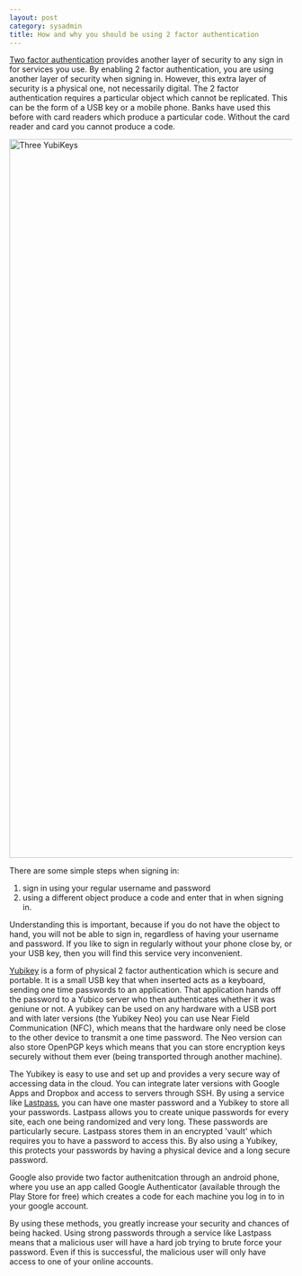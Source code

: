 ```yaml
---
layout: post
category: sysadmin
title: How and why you should be using 2 factor authentication
---
```

[Two factor authentication](https://en.wikipedia.org/wiki/Two-factor_authentication) provides another layer of security to any sign in for services you use. By enabling 2 factor authentication, you are using another layer of security when signing in. However, this extra layer of security is a physical one, not necessarily digital. The 2 factor authentication requires a particular object which cannot be replicated. This can be the form of a USB key or a mobile phone. Banks have used this before with card readers which produce a particular code. Without the card reader and card you cannot produce a code. 

<a data-flickr-embed="true"  href="https://www.flickr.com/photos/yubikey/8188472266/in/photolist-dtA4wj-aHvbsV-aHvgug-wJWq6w-aHvbLt-aHvbCZ-btbiYN-zH9a8E-aHvbR8-5TkRQn-85uwKS-85roY8-85roA8-85uxj3-85rnGF-85rnCB-67V1ci-aHvbPa-6D1tTY-dtuwC4-dtA4rY-6CWjkK-dtA4A9-6C9tJE-6CWiRk-7o6R3s-aD61qy-4MZZ6R-4Rq6tZ-5272VG-oTMLP1-ejtLZs-dtA4KU-o43Lex-6C4FGg-6C4FDB-egjg7H-ikat1i-a2NWgr-a2RMKh-a2NVRZ-a2NW2K-oivyHA-okkMLL-okvsCU-oivyCL-okfQGT-okfQyM-okkMtb-okfQx4" title="Three YubiKeys"><img src="https://farm9.staticflickr.com/8342/8188472266_df1e448ab9_k.jpg" width="2048" height="1280" alt="Three YubiKeys"></a><script async src="//embedr.flickr.com/assets/client-code.js" charset="utf-8"></script>

There are some simple steps when signing in:

1. sign in using your regular username and password
2. using a different object produce a code and enter that in when signing in.

Understanding this is important, because if you do not have the object to hand, you will not be able to sign in, regardless of having your username and password. If you like to sign in regularly without your phone close by, or your USB key, then you will find this service very inconvenient. 

[Yubikey](http://yubico.com) is a form of physical 2 factor authentication which is secure and portable. It is a small USB key that when inserted acts as a keyboard, sending one time passwords to an application. That application hands off the password to a Yubico server who then authenticates whether it was geniune or not. A yubikey can be used on any hardware with a USB port and with later versions (the Yubikey Neo) you can use Near Field Communication (NFC), which means that the hardware only need be close to the other device to transmit a one time password. The Neo version can also store OpenPGP keys which means that you can store encryption keys securely without them ever (being transported through another machine).

The Yubikey is easy to use and set up and provides a very secure way of accessing data in the cloud. You can integrate later versions with Google Apps and Dropbox and access to servers through SSH. By using a service like [Lastpass](https://www.lastpass.com), you can have one master password and a Yubikey to store all your passwords. Lastpass allows you to create unique passwords for every site, each one being randomized and very long. These passwords are particularly secure. Lastpass stores them in an encrypted 'vault' which requires you to have a password to access this. By also using a Yubikey, this protects your passwords by having a physical device and a long secure password.

Google also provide two factor authenitcation through an android phone, where you use an app called Google Authenticator (available through the Play Store for free) which creates a code for each machine you log in to in your google account.

By using these methods, you greatly increase your security and chances of being hacked. Using strong passwords through a service like Lastpass means that a malicious user will have a hard job trying to brute force your password. Even if this is successful, the malicious user will only have access to one of your online accounts. 
